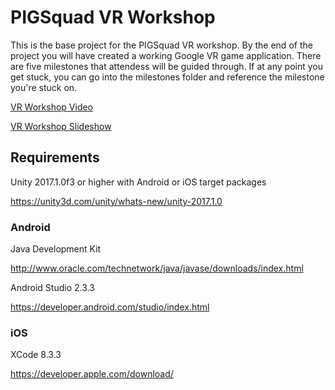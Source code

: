 # PIGSquad VR Workshop
This is the base project for the PIGSquad VR workshop. By the end of the project you will have created a working Google VR game application. There are five milestones that attendess will be guided through. If at any point you get stuck, you can go into the milestones folder and reference the milestone you're stuck on.

[VR Workshop Video](https://youtu.be/QY5I_EaoEsY)

[VR Workshop Slideshow](https://docs.google.com/presentation/d/1xvpG-XK6WK9wiGRKv5lE_nTFsUR9XKmqyFbU03FicDw/edit?usp=sharing)

## Requirements
Unity 2017.1.0f3 or higher with Android or iOS target packages

https://unity3d.com/unity/whats-new/unity-2017.1.0


### Android

Java Development Kit

http://www.oracle.com/technetwork/java/javase/downloads/index.html

Android Studio 2.3.3

https://developer.android.com/studio/index.html


### iOS

XCode 8.3.3

https://developer.apple.com/download/
